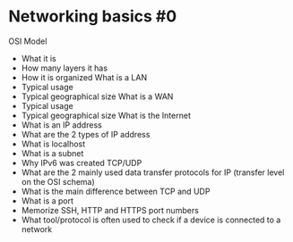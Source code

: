 # Networking basics #0

OSI Model
* What it is
* How many layers it has
* How it is organized
What is a LAN
* Typical usage
* Typical geographical size
What is a WAN
* Typical usage
* Typical geographical size
What is the Internet
* What is an IP address
* What are the 2 types of IP address
* What is localhost
* What is a subnet
* Why IPv6 was created
TCP/UDP
* What are the 2 mainly used data transfer protocols for IP (transfer level on the OSI schema)
* What is the main difference between TCP and UDP
* What is a port
* Memorize SSH, HTTP and HTTPS port numbers
* What tool/protocol is often used to check if a device is connected to a network